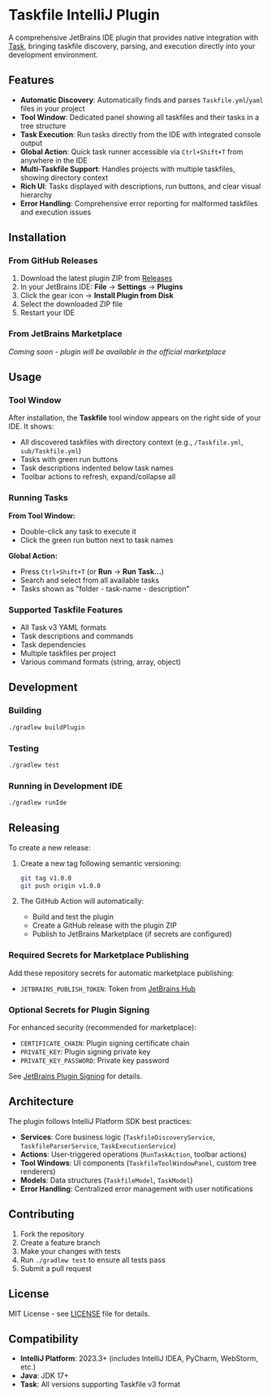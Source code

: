 # Taskfile IntelliJ Plugin

A comprehensive JetBrains IDE plugin that provides native integration with [Task](https://taskfile.dev), bringing taskfile discovery, parsing, and execution directly into your development environment.

## Features

- **Automatic Discovery**: Automatically finds and parses `Taskfile.yml`/`yaml` files in your project
- **Tool Window**: Dedicated panel showing all taskfiles and their tasks in a tree structure
- **Task Execution**: Run tasks directly from the IDE with integrated console output
- **Global Action**: Quick task runner accessible via `Ctrl+Shift+T` from anywhere in the IDE
- **Multi-Taskfile Support**: Handles projects with multiple taskfiles, showing directory context
- **Rich UI**: Tasks displayed with descriptions, run buttons, and clear visual hierarchy
- **Error Handling**: Comprehensive error reporting for malformed taskfiles and execution issues

## Installation

### From GitHub Releases

1. Download the latest plugin ZIP from [Releases](https://github.com/sam-phinizy/jb-taskfile/releases)
2. In your JetBrains IDE: **File** → **Settings** → **Plugins**
3. Click the gear icon → **Install Plugin from Disk**
4. Select the downloaded ZIP file
5. Restart your IDE

### From JetBrains Marketplace

*Coming soon - plugin will be available in the official marketplace*

## Usage

### Tool Window

After installation, the **Taskfile** tool window appears on the right side of your IDE. It shows:

- All discovered taskfiles with directory context (e.g., `/Taskfile.yml`, `sub/Taskfile.yml`)
- Tasks with green run buttons
- Task descriptions indented below task names
- Toolbar actions to refresh, expand/collapse all

### Running Tasks

**From Tool Window:**
- Double-click any task to execute it
- Click the green run button next to task names

**Global Action:**
- Press `Ctrl+Shift+T` (or **Run** → **Run Task...**)
- Search and select from all available tasks
- Tasks shown as "folder - task-name - description"

### Supported Taskfile Features

- All Task v3 YAML formats
- Task descriptions and commands
- Task dependencies
- Multiple taskfiles per project
- Various command formats (string, array, object)

## Development

### Building

```bash
./gradlew buildPlugin
```

### Testing

```bash
./gradlew test
```

### Running in Development IDE

```bash
./gradlew runIde
```

## Releasing

To create a new release:

1. Create a new tag following semantic versioning:
   ```bash
   git tag v1.0.0
   git push origin v1.0.0
   ```

2. The GitHub Action will automatically:
   - Build and test the plugin
   - Create a GitHub release with the plugin ZIP
   - Publish to JetBrains Marketplace (if secrets are configured)

### Required Secrets for Marketplace Publishing

Add these repository secrets for automatic marketplace publishing:

- `JETBRAINS_PUBLISH_TOKEN`: Token from [JetBrains Hub](https://plugins.jetbrains.com/author/me/tokens)

### Optional Secrets for Plugin Signing

For enhanced security (recommended for marketplace):

- `CERTIFICATE_CHAIN`: Plugin signing certificate chain
- `PRIVATE_KEY`: Plugin signing private key  
- `PRIVATE_KEY_PASSWORD`: Private key password

See [JetBrains Plugin Signing](https://plugins.jetbrains.com/docs/intellij/plugin-signing.html) for details.

## Architecture

The plugin follows IntelliJ Platform SDK best practices:

- **Services**: Core business logic (`TaskfileDiscoveryService`, `TaskfileParserService`, `TaskExecutionService`)
- **Actions**: User-triggered operations (`RunTaskAction`, toolbar actions)
- **Tool Windows**: UI components (`TaskfileToolWindowPanel`, custom tree renderers)
- **Models**: Data structures (`TaskfileModel`, `TaskModel`)
- **Error Handling**: Centralized error management with user notifications

## Contributing

1. Fork the repository
2. Create a feature branch
3. Make your changes with tests
4. Run `./gradlew test` to ensure all tests pass
5. Submit a pull request

## License

MIT License - see [LICENSE](LICENSE) file for details.

## Compatibility

- **IntelliJ Platform**: 2023.3+ (includes IntelliJ IDEA, PyCharm, WebStorm, etc.)
- **Java**: JDK 17+
- **Task**: All versions supporting Taskfile v3 format